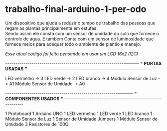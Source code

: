# trabalho-final-arduino-1-per-odo

Um dispositivo que ajuda a reduzir o tempo de trabalho das pessoas que regam as plantas principalmente em estufas.   
Sendo assim ele consta com um sensor de umidade do solo que fornece o controle de água. E também Conta com um sensor de luminosidade que fornece meios para adequar todo o ambiente de plantio e manejo.

_Esse atual código foi feito pensando em usar um LCD 16x2 (I2C)_

-----------------------------------------------------------───── ❝ **PORTAS USADAS** ❞ ─────--------------------------------------------------------

LED vermelho -> 3
LED verde -> 2
LED branco -> 4
Módulo Sensor de Luz -> A1
Módulo Sensor de Umidade -> A0

--------------------------------------------------------───── ❝ **COMPONENTES USADOS** ❞ ─────--------------------------------------------------

1 Protoboard
1 Arduino UNO
1 LED vermelho
1 LED verde
1 LED branco
1 Módulo Sensor de Luz
1 Sensor de Umidade
Jumpers
1 Módulo Sensor de Umidade
3 Resistores de 100Ω
